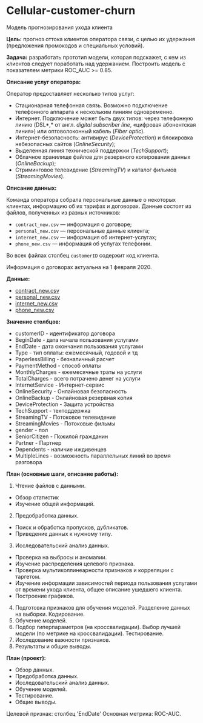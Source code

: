 # Cellular-customer-churn
Модель прогнозирования ухода клиента

**Цель:** прогноз оттока клиентов оператора связи, с целью их удержания (предложения промокодов и специальных условий).

**Задача:** разработать прототип модели, которая подскажет, с кем из клиентов следует поработать над удержанием. Построить модель с показателем метрики ROC_AUC >= 0.85. 

**Описание услуг оператора:**

Оператор предоставляет несколько типов услуг:

- Стационарная телефонная связь. Возможно подключение телефонного аппарата к нескольким линиям одновременно.
- Интернет. Подключение может быть двух типов: через телефонную линию (DSL*,* от англ. *digital subscriber line*, «цифровая абонентская линия») или оптоволоконный кабель (*Fiber optic*).  
- Интернет-безопасность: антивирус (*DeviceProtection*) и блокировка небезопасных сайтов (*OnlineSecurity*);
- Выделенная линия технической поддержки (*TechSupport*);
- Облачное хранилище файлов для резервного копирования данных (*OnlineBackup*);
- Стриминговое телевидение (*StreamingTV*) и каталог фильмов (*StreamingMovies*).

**Описание данных:**

Команда оператора собрала персональные данные о некоторых клиентах, информацию об их тарифах и договорах. Данные состоят из файлов, полученных из разных источников:

- `contract_new.csv` — информация о договоре;
- `personal_new.csv` — персональные данные клиента;
- `internet_new.csv` — информация об интернет-услугах;
- `phone_new.csv` — информация об услугах телефонии.

Во всех файлах столбец `customerID` содержит код клиента.

Информация о договорах актуальна на 1 февраля 2020.

**Данные:**

- [contract_new.csv](https://code.s3.yandex.net/datasets/contract_new.csv)
- [personal_new.csv](https://code.s3.yandex.net/datasets/personal_new.csv)
- [internet_new.csv](https://code.s3.yandex.net/datasets/internet_new.csv)
- [phone_new.csv](https://code.s3.yandex.net/datasets/phone_new.csv)

**Значение столбцов:**

- customerID - идентификатор договора
- BeginDate - дата начала пользования услугами
- EndDate - дата окончания пользования услугами
- Type - тип оплаты: ежемесячный, годовой и тд
- PaperlessBilling - безналичный расчет
- PaymentMethod - способ оплаты
- MonthlyCharges - ежемесячные траты на услуги
- TotalCharges - всего потрачено денег на услуги
- InternetService - Интернет-сервис
- OnlineSecurity - Онлайновая безопасность
- OnlineBackup - Онлайновая резервная копия
- DeviceProtection - Защита устройства
- TechSupport - техподдержка
- StreamingTV - Потоковое телевидение
- StreamingMovies - Потоковые фильмы
- gender - пол
- SeniorCitizen - Пожилой гражданин
- Partner - Партнер
- Dependents - наличие иждивенцев
- MultipleLines - возможность параллельных линий во время разговора  

**План (основные шаги, описание работы):**

1. Чтение файлов с данными.
- Обзор статистик
- Изучение общей информаций.
2. Предобработка данных. 
- Поиск и обработка пропусков, дубликатов.
- Приведение данных к нужному типу.
3. Исследовательский анализ данных. 
- Проверка на выбросы и аномалии.
- Изучение распределения целевого признака.
- Проверка мультиколлинеарности признаков и корреляции с таргетом. 
- Изучение информации зависимостей периода пользования услугами от времени ухода клиента, общее описание ушедшего клиента. 
- Построение графиков.
4. Подготовка признаков для обучения моделей. Разделение данных на выборки. Кодирование.
5. Обучение моделей.
6. Подбор гиперпараметров (на кроссвалидации). Выбор лучшей модели (по метрике на кроссвалидации). Тестирование.
7. Исследование важности признаков.
8. Результаты и общие выводы.

**План (проект):** 

- Обзор данных.
- Предобработка данных.
- Исследовательский анализ данных.
- Обучение моделей.
- Тестирование.
- Общие выводы.

Целевой признак: столбец 'EndDate'
Основная метрика: ROC-AUC.
